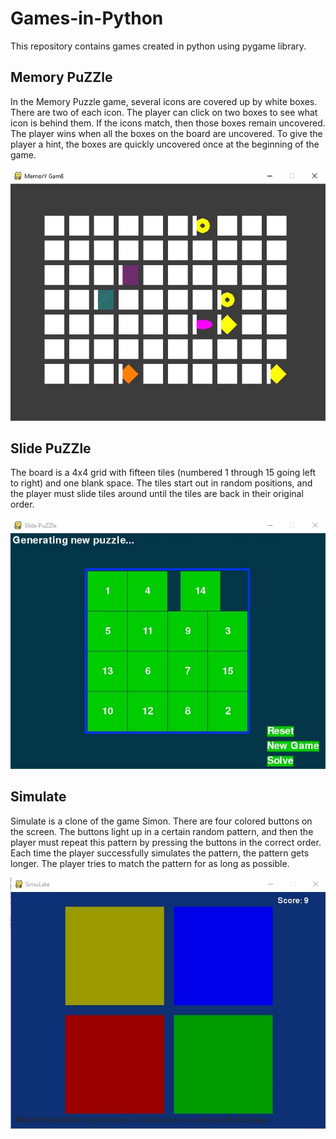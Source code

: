 # Games-in-Python
This repository contains games created in python using pygame library.

## Memory PuZZle
In the Memory Puzzle game, several icons are covered up by white boxes. There are two of each icon. The player can click on two boxes to see what icon is behind them. If the icons match, then those boxes remain uncovered. The player wins when all the boxes on the board are uncovered. To give the player a hint, the boxes are quickly uncovered once at the beginning of the game.

![](https://github.com/Tangent007/Games-in-Python/blob/master/Memory%20PuZZle/me.png)

## Slide PuZZle
The board is a 4x4 grid with fifteen tiles (numbered 1 through 15 going left to right) and one blank space. The tiles start out in random positions, and the player must slide tiles around until the tiles are back in their original order.

![](https://github.com/Tangent007/Games-in-Python/blob/master/Slide%20PuZZle/slide.png)

## Simulate
Simulate is a clone of the game Simon. There are four colored buttons on the screen. The buttons light up in a certain random pattern, and then the player must repeat this pattern by pressing the buttons in the correct order. Each time the player successfully simulates the pattern, the pattern gets longer. The player tries to match the pattern for as long as possible.

![](https://github.com/Tangent007/Games-in-Python/blob/master/Simulate/simulate.png)

## 
